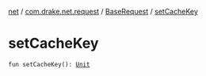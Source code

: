 [net](../../index.md) / [com.drake.net.request](../index.md) / [BaseRequest](index.md) / [setCacheKey](./set-cache-key.md)

# setCacheKey

`fun setCacheKey(): `[`Unit`](https://kotlinlang.org/api/latest/jvm/stdlib/kotlin/-unit/index.html)